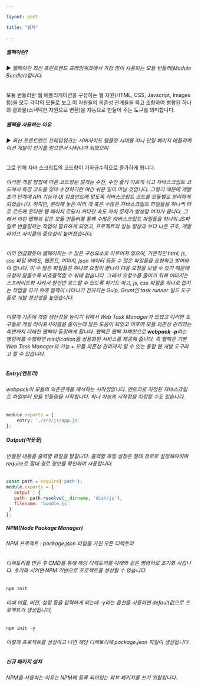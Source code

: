 ```yaml
---

layout: post

title: "웹팩"

---
```


##### **웹팩이란?**
###### ▶ 웹팩이란 최신 프런트엔드 프레임워크에서 가장 많이 사용되는 모듈 번들러(Module Bundler)입니다.
모듈 번들러란 웹 애플리케이션을 구성하는 웹 자원(HTML, CSS, Javscript, Images 등)을 모두 각각의 모듈로 
보고 이 자원들의 의존성 관계들을 묶고 조합하여 병합된 하나의 결과물(스택틱한 자원으로 변환)을 자동으로 만들어 주는 도구를 의미합니다.

##### **웹팩을 사용하는 이유**
###### ▶ 최신 프론트엔트 프레임워크는 서버사이드 템플릿 시대를 지나 단일 페이지 애플리케이션 개발이 인기를 얻으면서 나타나가 되었으며 
그로 인해 자바 스크립트의 코드량이 기하급수적으로 증가하게 됩니다.
###### 이러한 개발 방법에 따른 코드량은 많게는 수천, 수만 줄의 이르게 되고 자바스크립트 코드에서 특정 코드를 찾아 수정하기란 여간 쉬운 일이 아닐 것입니다. 그렇기 때문에 개발 초기 단계에 API 기능과 UI 컴포넌트에 맞도록 자바스크립트 코드를 모듈별로 분리하게 되었습니다. 하지만, 분리해 놓은 여러 개 혹은 수많은 자바스크립트 파일들을 하나씩 따로 로드해 온다면 웹 페이지 로딩시 커다란 속도 저하 문제가 발생할 여지가 큽니다. 그래서 이런 웹팩과 같은 모듈 번들러를 통해 수많은 자바스크립트 파일들을 하나의 JS파일로 번들링하는 작업이 필요하게 되었고, 프로젝트의 성능 향상과 보다 나은 구조, 개발 라이프 사이클의 중요성이 높아졌습니다.
###### 이미 언급했듯이 웹페이지는 수 많은 구성요소로 이루어져 있으며, 기본적인 html, js, css 파일 외에도, 웹폰트, 이미지, json 데이터 등등 수 많은 파일들을 요청하고 받아와야 합니다. 이 수 많은 파일들은 하나의 요청이 끝나야 다음 요청을 보낼 수 있기 때문에 요청이 많을수록 비효율적일 수 밖에 없습니다. 그래서 요청수를 줄이기 위해 이미지는 스프라이트화 시켜서 한번만 로드할 수 있도록 하기도 하고, js, css 파일을 하나로 합치는 작업을 하기 위해 웹팩이 나타나기 전까지는 Gulp, Grunt인 task runner 빌드 도구들로 개발 생산성을 높였습니다.
###### 이렇게 기존에 개발 생산성을 높이기 위해서 Web Task Manager가 있었고 이러한 도구들로 개발 라이프사이클을 줄이는데 많은 도움이 되었고 이후에 모듈 의존성 관리라는 측면까지 더해진 웹팩이 등장하게 됩니다. 웹팩은 웹팩 자체만으로 ***webpack -p***라는 명렁어를 수행하면 minification을 상용화된 서비스를 제공해 줍니다. 즉 웹팩은 기본 Web Task Manager의 기능 + 모듈 의존성 관리까지 할 수 있는 통합 웹 개발 도구라고 할 수 있습니다.
##### Entry(엔트리)
###### webpack이 모듈의 의존관계를 해석하는 시작점입니다. 엔트리로 지정된 자바스크립트 파일부터 모듈 번들링을 시작합니다. 하나 이상의 시작점을 지정할 수도 있습니다.
```javascript
module.exports = {
    entry: './src/js/app.js'
};
```
##### Output(아웃풋)
###### 번들된 내용을 출력할 파일을 말합니다. 출력할 파일 설정은 절대 경로로 설정해야하며 require로 절대 경로 정보를 확인하여 사용합니다.
```javascript
const path = require('path');
module.exports = {
   output : {
   path: path.resolve(__dirname, 'dist/js'),
   filename: 'bundle.js'
 }
};
```
##### NPM(Node Package Manager)
###### NPM 프로젝트 : package.json 파일을 가진 모든 디렉토리
###### 디렉토리를 만든 후 CMD를 통해 해당 디렉토리를 아래와 같은 명령어로 초기화 시킵니다. 초기화 시키면 NPM 기반으로 프로젝트를 생성할 수 있습니다.
``` javascript
npm init
```
###### 이때 이름, 버전, 설정 등을 입력하게 되는데 -y라는 옵션을 사용하면 default값으로 프로젝트가 생성됩니다,
``` javascript
npm init -y
```
###### 이렇게 프로젝트를 생성하고 나면 해당 디렉토리에 package.json 파일이 생성됩니다.
##### 신규 패키지 설치
###### NPM을 사용하는 이유는 NPM에 등록 되어있는 외부 패키지를 쓰기 위합입니다. 
